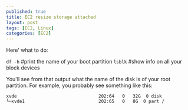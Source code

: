```yaml
---
published: true
title: EC2 resize storage attached
layout: post
tags: [EC2, Linux]
categories: [EC2]
---
```

Here' what to do:

 ```df -h``` #print the name of your boot partition
 ```lsblk``` #show info on all your block devices

You'll see from that output what the name of the disk is of your root partition. For example, you probably see something like this: <br />

 ```xvde                               202:64   0   32G  0 disk``` <br />
 ```└─xvde1                            202:65   0   8G  0 part /```